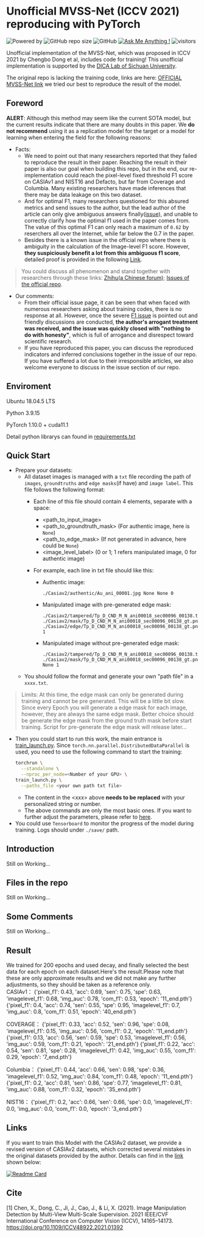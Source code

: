 # Unofficial MVSS-Net (ICCV 2021) reproducing with PyTorch
![Powered by](https://img.shields.io/badge/Based_on-Pytorch-blue?logo=pytorch) ![GitHub repo size](https://img.shields.io/github/repo-size/dddb11/MVSS-Net?logo=hack%20the%20box) ![GitHub](https://img.shields.io/github/license/Sunnyhaze/ManTra-Net_Pytorch?logo=license)  [![Ask Me Anything !](https://img.shields.io/badge/Official%20-No-1abc9c.svg)](https://GitHub.com/Sunnyhaze) ![visitors](https://visitor-badge.glitch.me/badge?page_id=dddb11.MVSS-Net)


Unofficial implementation of the MVSS-Net, which was proposed in ICCV 2021 by Chengbo Dong et al, includes code for training! This unofficial implementation is supported by the [DICA Lab of Sichuan University](https://dicalab.cn/).

The original repo is lacking the training code, links are here: [OFFICIAL MVSS-Net link](https://github.com/dong03/MVSS-Net/) we tried our best to reproduce the result of the model.

## Foreword
**ALERT**: Although this method may seem like the current SOTA model, but the current results indicate that there are many doubts in this paper. We **do not recommend** using it as a replication model for the target or a model for learning when entering the field for the following reasons:

- Facts:
  - We need to point out that many researchers reported that they failed to reproduce the result in their paper. Reaching the result in their paper is also our goal when building this repo, but in the end, our re-implementation could reach the pixel-level fixed threshold F1 score on CASIAv1 and NIST16 and Defacto, but far from Coverage and Columbia. Many existing researchers have made inferences that there may be data leakage on this two dataset.
  - And for optimal F1, many researchers questioned for this absured metrics and send issues to the author, but the lead author of the article can only give ambiguous answers finally([issue](https://github.com/dong03/MVSS-Net/issues/11)), and unable to correctly clarify how the optimal f1 used in the paper comes from. The value of this optimal F1 can only reach a maximum of `0.62` by reserchers all over the Internet, while far below the 0.7 in the paper.
  - Besides there is a known issue in the official repo where there is ambiguity in the calculation of the Image-level F1 score. However, **they suspiciously benefit a lot from this ambiguous f1 score**, detailed proof is provided in the following [Link](https://github.com/dong03/MVSS-Net/issues/30). 


>You could discuss all phenomenon and stand together with researchers through these links: [Zhihu(a Chinese forum)](https://zhuanlan.zhihu.com/p/422549140); [Issues of the official repo](https://github.com/dong03/MVSS-Net/issues).

- Our comments:
  - From their official issue page, it can be seen that when faced with numerous researchers asking about training codes, there is no response at all. However, once the severe [F1 issue](https://github.com/dong03/MVSS-Net/issues/30) is pointed out and friendly discussions are conducted, **the author's arrogant treatment was received, and the issue was quickly closed with "nothing to do with honesty"**, which is full of arrogance and disrespect toward scientific research. 
  - If you have reproduced this paper, you can discuss the reproduced indicators and inferred conclusions together in the issue of our repo. If you have suffered a lot due to their irresponsible articles, we also welcome everyone to discuss in the issue section of our repo.

## Enviroment
Ubuntu 18.04.5 LTS

Python 3.9.15

PyTorch 1.10.0 + cuda11.1

Detail python librarys can found in [requirements.txt](./requirements.txt)

## Quick Start
- Prepare your datasets:
  - All dataset images is managed with a `txt` file recording the path of `images`, `groundtruths` and `edge masks`(if have) and `image label`. This file follows the following format:
    - Each line of this file should contain 4 elements, separate with a space:
      - <path_to_input_image>
      - <path_to_groundtruth_mask> (For authentic image, here is `None`)
      - <path_to_edge_mask> (If not generated in advance, here could be `None`)
      - <image_level_label> (0 or 1; 1 refers manipulated image, 0 for authentic image)
    
    - For example, each line in txt file should like this:
      - Authentic image:
        ```
        ./Casiav2/authentic/Au_ani_00001.jpg None None 0
        ``` 
      - Manipulated image with pre-generated edge mask: 
        ```
        ./Casiav2/tampered/Tp_D_CND_M_N_ani00018_sec00096_00138.tif ./Casiav2/mask/Tp_D_CND_M_N_ani00018_sec00096_00138_gt.png ./Casiav2/edge/Tp_D_CND_M_N_ani00018_sec00096_00138_gt.png 1
        ```
      - Manipulated image without pre-generated edge mask: 
        ```
        ./Casiav2/tampered/Tp_D_CND_M_N_ani00018_sec00096_00138.tif ./Casiav2/mask/Tp_D_CND_M_N_ani00018_sec00096_00138_gt.png None 1
        ``` 
  - You should follow the format and generate your own "path file" in a `xxxx.txt`.
> Limits: At this time, the edge mask can only be generated during training and cannot be pre generated.   This will be a little bit slow. Since every Epoch you will generate a edge mask for each image, however, they are always the same edge mask. Better choice should be generate the edge mask from the ground truth mask before start training. Script for pre-generate the edge mask will release later...

- Then you could start to run this work, the main entrance is [train_launch.py](./train_launch.py). Since `torch.nn.parallel.DistributedDataParallel` is used, you need to use the following command to start the training:
  ```bash
  torchrun \
    --standalone \
    --nproc_per_node=<Number of your GPU> \
  train_launch.py \
    --paths_file <your own path txt file> 
  ```
  - The content in the \<xxx\> above **needs to be replaced** with your personalized string or number.
  - The above commands are only the most basic ones. If you want to further adjust the parameters, please refer to [here](https://github.com/dddb11/MVSS-Net/blob/09c589e19e01dfaf97151f9ee246be371863005c/train_base.py#L46).
- You could use `Tensorboard` to monitor the progress of the model during training. Logs should under `./save/` path.

## Introduction
Still on Working...

## Files in the repo
Still on Working...

## Some Comments
Still on Working...

## Result
We trained for 200 epochs and used decay, and finally selected the best data for each epoch on each dataset.Here's the result.Please note that these are only approximate results and we did not make any further adjustments, so they should be taken as a reference only.\
CASIAv1：
{'pixel_f1': 0.43, 'acc': 0.69, 'sen': 0.75, 'spe': 0.63, 'imagelevel_f1': 0.68, 'img_auc': 0.78, 'com_f1': 0.53, 'epoch': '11_end.pth'}
{'pixel_f1': 0.4, 'acc': 0.74, 'sen': 0.55, 'spe': 0.95, 'imagelevel_f1': 0.7, 'img_auc': 0.8, 'com_f1': 0.51, 'epoch': '40_end.pth'}

COVERAGE：
{'pixel_f1': 0.33, 'acc': 0.52, 'sen': 0.96, 'spe': 0.08, 'imagelevel_f1': 0.15, 'img_auc': 0.56, 'com_f1': 0.2, 'epoch': '11_end.pth'}
{'pixel_f1': 0.13, 'acc': 0.56, 'sen': 0.59, 'spe': 0.53, 'imagelevel_f1': 0.56, 'img_auc': 0.59, 'com_f1': 0.21, 'epoch': '21_end.pth'}
{'pixel_f1': 0.22, 'acc': 0.54, 'sen': 0.81, 'spe': 0.28, 'imagelevel_f1': 0.42, 'img_auc': 0.55, 'com_f1': 0.29, 'epoch': '7_end.pth'}

Columbia：
{'pixel_f1': 0.44, 'acc': 0.66, 'sen': 0.98, 'spe': 0.36, 'imagelevel_f1': 0.52, 'img_auc': 0.84, 'com_f1': 0.48, 'epoch': '11_end.pth'}
{'pixel_f1': 0.2, 'acc': 0.81, 'sen': 0.86, 'spe': 0.77, 'imagelevel_f1': 0.81, 'img_auc': 0.88, 'com_f1': 0.32, 'epoch': '35_end.pth'}

NIST16：
{'pixel_f1': 0.2, 'acc': 0.66, 'sen': 0.66, 'spe': 0.0, 'imagelevel_f1': 0.0, 'img_auc': 0.0, 'com_f1': 0.0, 'epoch': '3_end.pth'}

## Links
If you want to train this Model with the CASIAv2 dataset, we provide a revised version of CASIAv2 datasets, which corrected several mistakes in the original datasets provided by the author. Details can find in the [link](https://github.com/SunnyHaze/CASIA2.0-Corrected-Groundtruth) shown below:

[![Readme Card](https://github-readme-stats.vercel.app/api/pin/?username=Sunnyhaze&repo=CASIA2.0-Corrected-Groundtruth)](https://github.com/SunnyHaze/CASIA2.0-Corrected-Groundtruth)

## Cite
[1] Chen, X., Dong, C., Ji, J., Cao, J., & Li, X. (2021). Image Manipulation Detection by Multi-View Multi-Scale Supervision. 2021 IEEE/CVF International Conference on Computer Vision (ICCV), 14165–14173. https://doi.org/10.1109/ICCV48922.2021.01392


